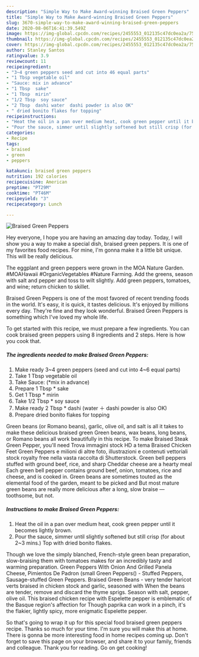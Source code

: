 ```yaml
---
description: "Simple Way to Make Award-winning Braised Green Peppers"
title: "Simple Way to Make Award-winning Braised Green Peppers"
slug: 3670-simple-way-to-make-award-winning-braised-green-peppers
date: 2020-08-06T16:41:39.549Z
image: https://img-global.cpcdn.com/recipes/2455553_012135c47dc0ea2a/751x532cq70/braised-green-peppers-recipe-main-photo.jpg
thumbnail: https://img-global.cpcdn.com/recipes/2455553_012135c47dc0ea2a/751x532cq70/braised-green-peppers-recipe-main-photo.jpg
cover: https://img-global.cpcdn.com/recipes/2455553_012135c47dc0ea2a/751x532cq70/braised-green-peppers-recipe-main-photo.jpg
author: Stanley Santos
ratingvalue: 3.9
reviewcount: 11
recipeingredient:
- "3~4 green peppers seed and cut into 46 equal parts"
- "1 Tbsp vegetable oil"
- "Sauce: mix in advance"
- "1 Tbsp  sake"
- "1 Tbsp  mirin"
- "1/2 Tbsp  soy sauce"
- "2 Tbsp  dashi water  dashi powder is also OK"
- " dried bonito flakes for topping"
recipeinstructions:
- "Heat the oil in a pan over medium heat, cook green pepper until it becomes lightly brown."
- "Pour the sauce, simmer until slightly softened but still crisp (for about 2~3 mins.) Top with dried bonito flakes."
categories:
- Recipe
tags:
- braised
- green
- peppers

katakunci: braised green peppers 
nutrition: 192 calories
recipecuisine: American
preptime: "PT29M"
cooktime: "PT46M"
recipeyield: "3"
recipecategory: Lunch

---
```



![Braised Green Peppers](https://img-global.cpcdn.com/recipes/2455553_012135c47dc0ea2a/751x532cq70/braised-green-peppers-recipe-main-photo.jpg)

Hey everyone, I hope you are having an amazing day today. Today, I will show you a way to make a special dish, braised green peppers. It is one of my favorites food recipes. For mine, I'm gonna make it a little bit unique. This will be really delicious.

The eggplant and green peppers were grown in the MOA Nature Garden. #MOAHawaii #OrganicVegetables #Nature Farming. Add the greens, season with salt and pepper and toss to wilt slightly. Add green peppers, tomatoes, and wine; return chicken to skillet.

Braised Green Peppers is one of the most favored of recent trending foods in the world. It's easy, it is quick, it tastes delicious. It's enjoyed by millions every day. They're fine and they look wonderful. Braised Green Peppers is something which I've loved my whole life.


To get started with this recipe, we must prepare a few ingredients. You can cook braised green peppers using 8 ingredients and 2 steps. Here is how you cook that.

<!--inarticleads1-->

##### The ingredients needed to make Braised Green Peppers:

1. Make ready 3~4 green peppers (seed and cut into 4~6 equal parts)
1. Take 1 Tbsp vegetable oil
1. Take Sauce: (*mix in advance)
1. Prepare 1 Tbsp * sake
1. Get 1 Tbsp * mirin
1. Take 1/2 Tbsp * soy sauce
1. Make ready 2 Tbsp * dashi (water ＋ dashi powder is also OK)
1. Prepare  dried bonito flakes for topping


Green beans (or Romano beans), garlic, olive oil, and salt is all it takes to make these delicious braised green Green beans, wax beans, long beans, or Romano beans all work beautifully in this recipe. To make Braised Steak Green Pepper, you&#39;ll need Trova immagini stock HD a tema Braised Chicken Feet Green Peppers e milioni di altre foto, illustrazioni e contenuti vettoriali stock royalty free nella vasta raccolta di Shutterstock. Green bell peppers stuffed with ground beef, rice, and sharp Cheddar cheese are a hearty meal Each green bell pepper contains ground beef, onion, tomatoes, rice and cheese, and is cooked in. Green beans are sometimes touted as the elemental food of the garden, meant to be picked and But most mature green beans are really more delicious after a long, slow braise — toothsome, but not. 

<!--inarticleads2-->

##### Instructions to make Braised Green Peppers:

1. Heat the oil in a pan over medium heat, cook green pepper until it becomes lightly brown.
1. Pour the sauce, simmer until slightly softened but still crisp (for about 2~3 mins.) Top with dried bonito flakes.


Though we love the simply blanched, French-style green bean preparation, slow-braising them with tomatoes makes for an incredibly tasty and warming preparation. Green Peppers With Onion And Grilled Panela Cheese, Pimientos De Padron (small Green Peppers() - Stuffed Peppers, Sausage-stuffed Green Peppers. Braised Green Beans - very tender haricot verts braised in chicken stock and garlic, seasoned with When the beans are tender, remove and discard the thyme sprigs. Season with salt, pepper, olive oil. This braised chicken recipe with Espelette pepper is emblematic of the Basque region&#39;s affection for Though paprika can work in a pinch, it&#39;s the flakier, lightly spicy, more enigmatic Espelette pepper. 

So that's going to wrap it up for this special food braised green peppers recipe. Thanks so much for your time. I'm sure you will make this at home. There is gonna be more interesting food in home recipes coming up. Don't forget to save this page on your browser, and share it to your family, friends and colleague. Thank you for reading. Go on get cooking!
